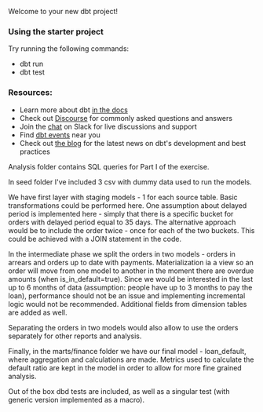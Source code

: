 Welcome to your new dbt project!

### Using the starter project

Try running the following commands:
- dbt run
- dbt test


### Resources:
- Learn more about dbt [in the docs](https://docs.getdbt.com/docs/introduction)
- Check out [Discourse](https://discourse.getdbt.com/) for commonly asked questions and answers
- Join the [chat](https://community.getdbt.com/) on Slack for live discussions and support
- Find [dbt events](https://events.getdbt.com) near you
- Check out [the blog](https://blog.getdbt.com/) for the latest news on dbt's development and best practices


Analysis folder contains SQL queries for Part I of the exercise.

In seed folder I've included 3 csv with dummy data used to run the models.

We have first layer with staging models - 1 for each source table. Basic transformations could be performed here. One assumption about delayed period is implemented here - simply that there is a specific bucket for orders with delayed period equal to 35 days. The alternative approach would be to include the order twice - once for each of the two buckets. This could be achieved with a JOIN statement in the code.

In the intermediate phase we split the orders in two models - orders in arrears and orders up to date with payments. Materialization ia a view so an order will move from one model to another in the moment there are overdue amounts (when is_in_default=true). Since we would be interested in the last up to 6 months of data (assumption: people have up to 3 months to pay the loan), performance should not be an issue and implementing incremental logic would not be recommended. Additional fields from dimension tables are added as well.

Separating the orders in two models would also allow to use the orders separately for other reports and analysis.

Finally, in the marts/finance folder we have our final model - loan_default, where aggregation and calculations are made. Metrics used to calculate the default ratio are kept in the model in order to allow for more fine grained analysis.

Out of the box dbd tests are included, as well as a singular test (with generic version implemented as a macro).

